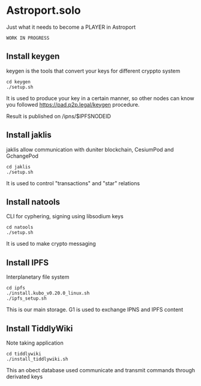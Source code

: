 # Astroport.solo

Just what it needs to become a PLAYER in Astroport


```WORK IN PROGRESS```


## Install keygen

keygen is the tools that convert your keys for different cryppto system

```
cd keygen
./setup.sh
```

It is used to produce your key in a certain manner, so other nodes can know you followed
https://pad.p2p.legal/keygen procedure.

Result is published on /ipns/$IPFSNODEID

## Install jaklis

jaklis allow communication with duniter blockchain, CesiumPod and GchangePod

```
cd jaklis
./setup.sh
```

It is used to control "transactions" and "star" relations

## Install natools

CLI for cyphering, signing using libsodium keys

```
cd natools
./setup.sh
```

It is used to make crypto messaging

## Install IPFS

Interplanetary file system

```
cd ipfs
./install.kubo_v0.20.0_linux.sh
./ipfs_setup.sh

```

This is our main storage. G1 is used to exchange IPNS and IPFS content


## Install TiddlyWiki

Note taking application

```
cd tiddlywiki
./install_tiddlywiki.sh

```

This an obect database used communicate and transmit commands through derivated keys
